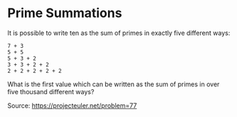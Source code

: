 # Prime Summations
It is possible to write ten as the sum of primes in exactly five different ways:

    7 + 3
    5 + 5
    5 + 3 + 2
    3 + 3 + 2 + 2
    2 + 2 + 2 + 2 + 2

What is the first value which can be written as the sum of primes in over five thousand different ways?

Source: https://projecteuler.net/problem=77
